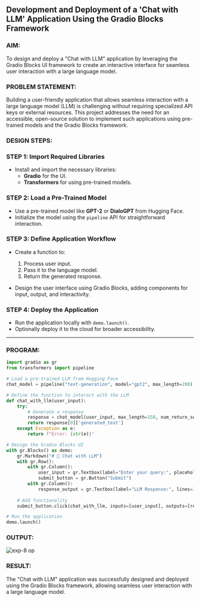 ## Development and Deployment of a 'Chat with LLM' Application Using the Gradio Blocks Framework

### AIM:
To design and deploy a "Chat with LLM" application by leveraging the Gradio Blocks UI framework to create an interactive interface for seamless user interaction with a large language model.

### PROBLEM STATEMENT:
Building a user-friendly application that allows seamless interaction with a large language model (LLM) is challenging without requiring specialized API keys or external resources. This project addresses the need for an accessible, open-source solution to implement such applications using pre-trained models and the Gradio Blocks framework. 

### DESIGN STEPS:

### **STEP 1: Import Required Libraries**
- Install and import the necessary libraries:
  - **Gradio** for the UI.
  - **Transformers** for using pre-trained models.

### **STEP 2: Load a Pre-Trained Model**
- Use a pre-trained model like **GPT-2** or **DialoGPT** from Hugging Face.
- Initialize the model using the `pipeline` API for straightforward interaction.

### **STEP 3: Define Application Workflow**
- Create a function to:
  1. Process user input.
  2. Pass it to the language model.
  3. Return the generated response.
  
- Design the user interface using Gradio Blocks, adding components for input, output, and interactivity.

### **STEP 4: Deploy the Application**
- Run the application locally with `demo.launch()`.
- Optionally deploy it to the cloud for broader accessibility.

---

### PROGRAM:
```py
import gradio as gr
from transformers import pipeline

# Load a pre-trained LLM from Hugging Face
chat_model = pipeline("text-generation", model="gpt2", max_length=200)

# Define the function to interact with the LLM
def chat_with_llm(user_input):
    try:
        # Generate a response
        response = chat_model(user_input, max_length=150, num_return_sequences=1)
        return response[0]['generated_text']
    except Exception as e:
        return f"Error: {str(e)}"

# Design the Gradio Blocks UI
with gr.Blocks() as demo:
    gr.Markdown("# 🤖 Chat with LLM")
    with gr.Row():
        with gr.Column():
            user_input = gr.Textbox(label="Enter your query:", placeholder="Type your message here...")
            submit_button = gr.Button("Submit")
        with gr.Column():
            response_output = gr.Textbox(label="LLM Response:", lines=10, interactive=False)
    
    # Add functionality
    submit_button.click(chat_with_llm, inputs=[user_input], outputs=[response_output])

# Run the application
demo.launch()

```
### OUTPUT:

![exp-8 op](https://github.com/user-attachments/assets/87f3d61f-5a65-4815-bb69-70e8b7b54b2d)


### RESULT:
The "Chat with LLM" application was successfully designed and deployed using the Gradio Blocks framework, allowing seamless user interaction with a large language model.
